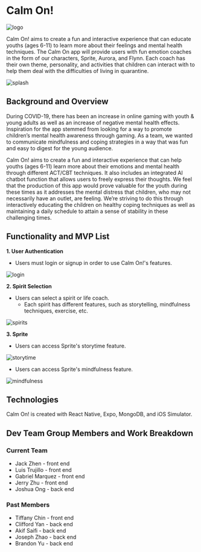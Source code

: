 # Calm On!

![logo](readme_assets/logo.png)

Calm On! aims to create a fun and interactive experience that can educate youths (ages 6-11) to learn more about their feelings and mental health techniques.
The Calm On app will provide users with fun emotion coaches in the form of our characters, Sprite, Aurora, and Flynn. Each coach has their own theme, personality, and activities that children can interact with to help them deal with the difficulties of living in quarantine.

![splash](readme_assets/splash.png)

## Background and Overview

During COVID-19, there has been an increase in online gaming with youth & young adults as well as an increase of negative mental health effects. Inspiration for the app stemmed from looking for a way to promote children’s mental health awareness through gaming. As a team, we wanted to communicate mindfulness and coping strategies in a way that was fun and easy to digest for the young audience.

Calm On! aims to create a fun and interactive experience that can help youths (ages 6-11) learn more about their emotions and mental health through different ACT/CBT techniques. It also includes an integrated AI chatbot function that allows users to freely express their thoughts. We feel that the production of this app would prove valuable for the youth during these times as it addresses the mental distress that children, who may not necessarily have an outlet, are feeling. We’re striving to do this through interactively educating the children on healthy coping techniques as well as maintaining a daily schedule to attain a sense of stability in these challenging times.

## Functionality and MVP List

**1. User Authentication**

- Users must login or signup in order to use Calm On!'s features.

![login](readme_assets/login.gif)

**2. Spirit Selection**

- Users can select a spirit or life coach.
  - Each spirit has different features, such as storytelling, mindfulness techniques, exercise, etc.

![spirits](readme_assets/spirits.gif)

**3. Sprite**

- Users can access Sprite's storytime feature.

![storytime](readme_assets/storytime.gif)

- Users can access Sprite's mindfulness feature.

![mindfulness](readme_assets/mindfulness.gif)

## Technologies

Calm On! is created with React Native, Expo, MongoDB, and iOS Simulator.

## Dev Team Group Members and Work Breakdown

### Current Team

- Jack Zhen - front end
- Luis Trujillo - front end
- Gabriel Marquez - front end
- Jerry Zhu - front end
- Joshua Ong - back end

### Past Members

- Tiffany Chin - front end
- Clifford Yan - back end
- Akif Saifi - back end
- Joseph Zhao - back end
- Brandon Yu - back end
